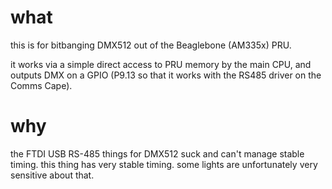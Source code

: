 # what

this is for bitbanging DMX512 out of the Beaglebone (AM335x) PRU.

it works via a simple direct access to PRU memory by the main CPU, and
outputs DMX on a GPIO (P9.13 so that it works with the RS485 driver
on the Comms Cape).

# why

the FTDI USB RS-485 things for DMX512 suck and can't manage stable
timing. this thing has very stable timing. some lights are unfortunately
very sensitive about that.
